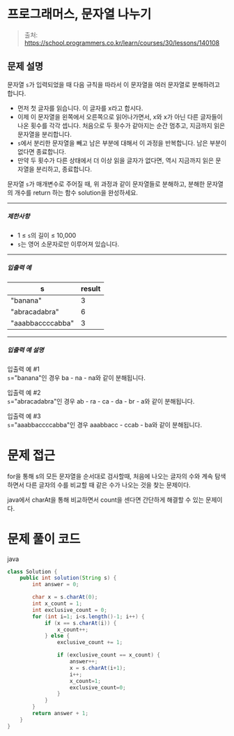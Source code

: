 # 프로그래머스, 문자열 나누기

> 출처: https://school.programmers.co.kr/learn/courses/30/lessons/140108

## 문제 설명

문자열 `s`가 입력되었을 때 다음 규칙을 따라서 이 문자열을 여러 문자열로 분해하려고 합니다.

-   먼저 첫 글자를 읽습니다. 이 글자를 x라고 합시다.
-   이제 이 문자열을 왼쪽에서 오른쪽으로 읽어나가면서, x와 x가 아닌 다른 글자들이 나온 횟수를 각각 셉니다. 처음으로 두 횟수가 같아지는 순간 멈추고, 지금까지 읽은 문자열을 분리합니다.
-   `s`에서 분리한 문자열을 빼고 남은 부분에 대해서 이 과정을 반복합니다. 남은 부분이 없다면 종료합니다.
-   만약 두 횟수가 다른 상태에서 더 이상 읽을 글자가 없다면, 역시 지금까지 읽은 문자열을 분리하고, 종료합니다.

문자열 `s`가 매개변수로 주어질 때, 위 과정과 같이 문자열들로 분해하고, 분해한 문자열의 개수를 return 하는 함수 solution을 완성하세요.

---

##### 제한사항

-   1 ≤ `s`의 길이 ≤ 10,000
-   `s`는 영어 소문자로만 이루어져 있습니다.

---

##### 입출력 예

| s                | result |
| ---------------- | ------ |
| "banana"         | 3      |
| "abracadabra"    | 6      |
| "aaabbaccccabba" | 3      |

---

##### 입출력 예 설명

입출력 예 #1  
`s`="banana"인 경우 ba - na - na와 같이 분해됩니다.

입출력 예 #2  
`s`="abracadabra"인 경우 ab - ra - ca - da - br - a와 같이 분해됩니다.

입출력 예 #3  
`s`="aaabbaccccabba"인 경우 aaabbacc - ccab - ba와 같이 분해됩니다.

# 문제 접근

for을 통해 s의 모든 문자열을 순서대로 검사할때, 처음에 나오는 글자의 수와 계속 탐색하면서 다른 글자의 수를 비교할 때 같은 수가 나오는 것을 찾는 문제이다.

java에서 charAt을 통해 비교하면서 count을 센다면 간단하게 해결할 수 있는 문제이다.

# 문제 풀이 코드

java

```java
class Solution {
    public int solution(String s) {
        int answer = 0;

        char x = s.charAt(0);
        int x_count = 1;
        int exclusive_count = 0;
        for (int i=1; i<s.length()-1; i++) {
            if (x == s.charAt(i)) {
                x_count++;
            } else {
                exclusive_count += 1;

                if (exclusive_count == x_count) {
                    answer++;
                    x = s.charAt(i+1);
                    i++;
                    x_count=1;
                    exclusive_count=0;
                }
            }
        }
        return answer + 1;
    }
}
```
